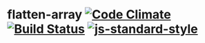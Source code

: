 flatten-array [![Code Climate](https://codeclimate.com/github/ileri/flatten-array/badges/gpa.svg)](https://codeclimate.com/github/ileri/flatten-array) [![Build Status](https://travis-ci.org/ileri/flatten-array.svg)](https://travis-ci.org/ileri/flatten-array) [![js-standard-style](https://img.shields.io/badge/code%20style-standard-brightgreen.svg?style=flat)](https://github.com/feross/standard)
=============
